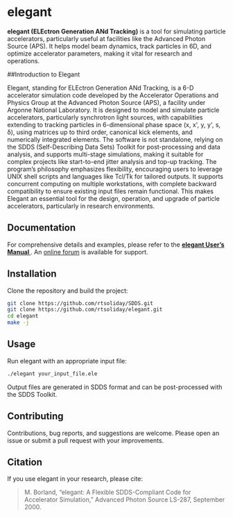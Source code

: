 # elegant

**elegant (ELEctron Generation ANd Tracking)** is a tool for simulating particle accelerators, particularly useful at facilities like the Advanced Photon Source (APS). It helps model beam dynamics, track particles in 6D, and optimize accelerator parameters, making it vital for research and operations.

##Introduction to Elegant

Elegant, standing for ELEctron Generation ANd Tracking, is a 6-D accelerator simulation code developed by the Accelerator Operations and Physics Group at the Advanced Photon Source (APS), a facility under Argonne National Laboratory. It is designed to model and simulate particle accelerators, particularly synchrotron light sources, with capabilities extending to tracking particles in 6-dimensional phase space (x, x', y, y', s, δ), using matrices up to third order, canonical kick elements, and numerically integrated elements. The software is not standalone, relying on the SDDS (Self-Describing Data Sets) Toolkit for post-processing and data analysis, and supports multi-stage simulations, making it suitable for complex projects like start-to-end jitter analysis and top-up tracking.
The program’s philosophy emphasizes flexibility, encouraging users to leverage UNIX shell scripts and languages like Tcl/Tk for tailored outputs. It supports concurrent computing on multiple workstations, with complete backward compatibility to ensure existing input files remain functional. This makes Elegant an essential tool for the design, operation, and upgrade of particle accelerators, particularly in research environments.

## Documentation

For comprehensive details and examples, please refer to the **[elegant User’s Manual ](https://ops.aps.anl.gov/manuals/elegant_latest/elegant.pdf)**.
An [online forum](https://www3.aps.anl.gov/forums/elegant) is available for support.

## Installation

Clone the repository and build the project:

```bash
git clone https://github.com/rtsoliday/SDDS.git
git clone https://github.com/rtsoliday/elegant.git
cd elegant
make -j
```

## Usage

Run elegant with an appropriate input file:

```bash
./elegant your_input_file.ele
```

Output files are generated in SDDS format and can be post-processed with the SDDS Toolkit.

## Contributing

Contributions, bug reports, and suggestions are welcome. Please open an issue or submit a pull request with your improvements.

## Citation

If you use elegant in your research, please cite:

> M. Borland, “elegant: A Flexible SDDS-Compliant Code for Accelerator Simulation,” Advanced Photon Source LS-287, September 2000.

